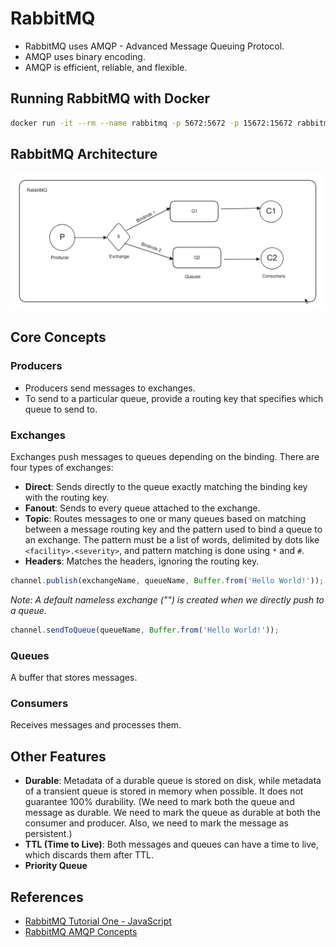 # RabbitMQ

- RabbitMQ uses AMQP - Advanced Message Queuing Protocol.
- AMQP uses binary encoding.
- AMQP is efficient, reliable, and flexible.

## Running RabbitMQ with Docker

```sh
docker run -it --rm --name rabbitmq -p 5672:5672 -p 15672:15672 rabbitmq:4.0-management-alpine
```

## RabbitMQ Architecture

![RabbitMQ Architecture](image.png)

## Core Concepts

### Producers

- Producers send messages to exchanges.
- To send to a particular queue, provide a routing key that specifies which queue to send to.

### Exchanges

Exchanges push messages to queues depending on the binding. There are four types of exchanges:
- **Direct**: Sends directly to the queue exactly matching the binding key with the routing key.
- **Fanout**: Sends to every queue attached to the exchange.
- **Topic**: Routes messages to one or many queues based on matching between a message routing key and the pattern used to bind a queue to an exchange. The pattern must be a list of words, delimited by dots like `<facility>.<severity>`, and pattern matching is done using `*` and `#`.
- **Headers**: Matches the headers, ignoring the routing key.

```js
channel.publish(exchangeName, queueName, Buffer.from('Hello World!'));
```

*Note: A default nameless exchange ("") is created when we directly push to a queue.*

```js
channel.sendToQueue(queueName, Buffer.from('Hello World!'));
```

### Queues

A buffer that stores messages.

### Consumers

Receives messages and processes them.

## Other Features

- **Durable**: Metadata of a durable queue is stored on disk, while metadata of a transient queue is stored in memory when possible. It does not guarantee 100% durability. (We need to mark both the queue and message as durable. We need to mark the queue as durable at both the consumer and producer. Also, we need to mark the message as persistent.)
- **TTL (Time to Live)**: Both messages and queues can have a time to live, which discards them after TTL.
- **Priority Queue**

## References

- [RabbitMQ Tutorial One - JavaScript](https://www.rabbitmq.com/tutorials/tutorial-one-javascript)
- [RabbitMQ AMQP Concepts](https://www.rabbitmq.com/tutorials/amqp-concepts)
